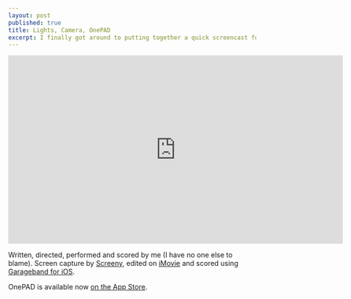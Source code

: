 ```yaml
---
layout: post
published: true
title: Lights, Camera, OnePAD
excerpt: I finally got around to putting together a quick screencast for OnePAD, my iOS daily notebook app.
---
```


<iframe width="680" height="383" src="http://www.youtube.com/embed/DxrNL4EFUv4" frameborder="0" allowfullscreen="true"></iframe>

Written, directed, performed and scored by me (I have no one else to blame). Screen capture by [Screeny](http://www.screenyapp.com), edited on [iMovie](http://itunes.apple.com/us/app/imovie/id408981434?mt=12) and scored using [Garageband for iOS](http://itunes.apple.com/us/app/garageband/id408709785?mt=8). 

OnePAD is available now [on the App Store](http://itunes.apple.com/us/app/onepad/id523440773?ls=1&mt=8).
